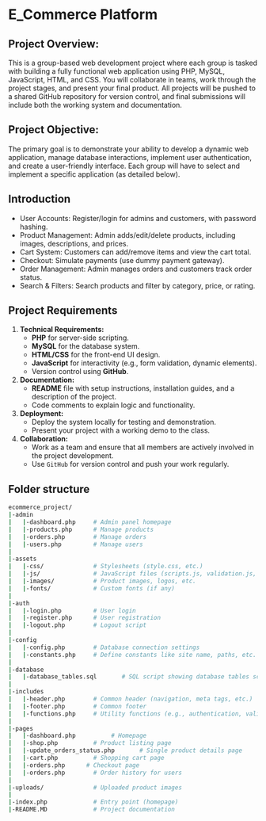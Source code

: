 # E_Commerce Platform
## Project Overview:
This is a group-based web development project where each group is tasked with
building a fully functional web application using PHP, MySQL, JavaScript,
HTML, and CSS. You will collaborate in teams, work through the project stages,
and present your final product. All projects will be pushed to a shared GitHub
repository for version control, and final submissions will include both the
working system and documentation.

## Project Objective:
The primary goal is to demonstrate your ability to develop a dynamic web
application, manage database interactions, implement user authentication, and
create a user-friendly interface. Each group will have to select and implement a
specific application (as detailed below).

## Introduction
- User Accounts: Register/login for admins
and customers, with password hashing.
- Product Management: Admin
adds/edit/delete products, including images,
descriptions, and prices.
- Cart System: Customers can add/remove
items and view the cart total.
- Checkout: Simulate payments (use dummy
payment gateway).
- Order Management: Admin manages orders
and customers track order status.
- Search & Filters: Search products and filter
by category, price, or rating.

## Project Requirements
1. **Technical Requirements:**
   - **PHP** for server-side scripting.
   - **MySQL** for the database system.
   - **HTML/CSS** for the front-end UI design.
   - **JavaScript** for interactivity (e.g., form validation, dynamic elements).
   - Version control using **GitHub**.
2. **Documentation:**
   - **README** file with setup instructions, installation guides, and a description of
   the project.
   - Code comments to explain logic and functionality.
3. **Deployment:**
   - Deploy the system locally for testing and demonstration.
   - Present your project with a working demo to the class.
4. **Collaboration:**
   - Work as a team and ensure that all members are actively involved in the project
   development.
   - Use `GitHub` for version control and push your work regularly.
   
## Folder structure
```bash
ecommerce_project/
|-admin
|   |-dashboard.php     # Admin panel homepage
|   |-products.php      # Manage products
|   |-orders.php        # Manage orders
|   |-users.php         # Manage users
|
|-assets
|   |-css/              # Stylesheets (style.css, etc.)
|   |-js/               # JavaScript files (scripts.js, validation.js, etc.)
|   |-images/           # Product images, logos, etc.
|   |-fonts/            # Custom fonts (if any)
|
|-auth
|   |-login.php         # User login
|   |-register.php      # User registration
|   |-logout.php        # Logout script
|
|-config
|   |-config.php        # Database connection settings
|   |-constants.php     # Define constants like site name, paths, etc.
|
|-database
|   |-database_tables.sql       # SQL script showing database tables schema
|
|-includes
|   |-header.php        # Common header (navigation, meta tags, etc.)
|   |-footer.php        # Common footer 
|   |-functions.php     # Utility functions (e.g., authentication, validation)
|
|-pages
|   |-dashboard.php          # Homepage
|   |-shop.php          # Product listing page
|   |-update_orders_status.php       # Single product details page
|   |-cart.php          # Shopping cart page
|   |-orders.php      # Checkout page
|   |-orders.php        # Order history for users
|
|-uploads/              # Uploaded product images
| 
|-index.php             # Entry point (homepage)
|-README.MD             # Project documentation
```